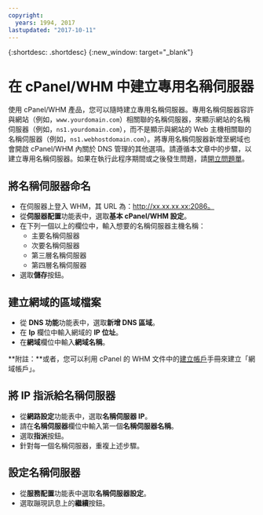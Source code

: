 ```yaml
---
copyright:
  years: 1994, 2017
lastupdated: "2017-10-11"
---
```


{:shortdesc: .shortdesc}
{:new_window: target="_blank"}

# 在 cPanel/WHM 中建立專用名稱伺服器

使用 cPanel/WHM 產品，您可以隨時建立專用名稱伺服器。專用名稱伺服器容許與網站（例如，`www.yourdomain.com`）相關聯的名稱伺服器，來顯示網站的名稱伺服器（例如，`ns1.yourdomain.com`），而不是顯示與網站的 Web 主機相關聯的名稱伺服器（例如，`ns1.webhostdomain.com`）。將專用名稱伺服器新增至網域也會開啟 cPanel/WHM 內關於 DNS 管理的其他選項。請遵循本文章中的步驟，以建立專用名稱伺服器。如果在執行此程序期間或之後發生問題，請[開立問題單](/general/create-ticket.html)。

## 將名稱伺服器命名

* 在伺服器上登入 WHM，其 URL 為：http://xx.xx.xx.xx:2086。
* 從**伺服器配置**功能表中，選取**基本 cPanel/WHM 設定**。
* 在下列一個以上的欄位中，輸入想要的名稱伺服器主機名稱：
  * 主要名稱伺服器
  * 次要名稱伺服器
  * 第三層名稱伺服器
  * 第四層名稱伺服器
* 選取**儲存**按鈕。

## 建立網域的區域檔案

* 從 **DNS 功能**功能表中，選取**新增 DNS 區域**。
* 在 **Ip** 欄位中輸入網域的 **IP 位址**。
* 在**網域**欄位中輸入**網域名稱**。

**附註：**或者，您可以利用 cPanel 的 WHM 文件中的[建立帳戶](http://docs.cpanel.net/twiki/bin/view/AllDocumentation/WHMDocs/CreateAccount)手冊來建立「網域帳戶」。

## 將 IP 指派給名稱伺服器

* 從**網路設定**功能表中，選取**名稱伺服器 IP**。
* 請在**名稱伺服器**欄位中輸入第一個**名稱伺服器名稱**。
* 選取**指派**按鈕。
* 針對每一個名稱伺服器，重複上述步驟。

## 設定名稱伺服器

* 從**服務配置**功能表中選取**名稱伺服器設定**。
* 選取蹦現訊息上的**繼續**按鈕。

